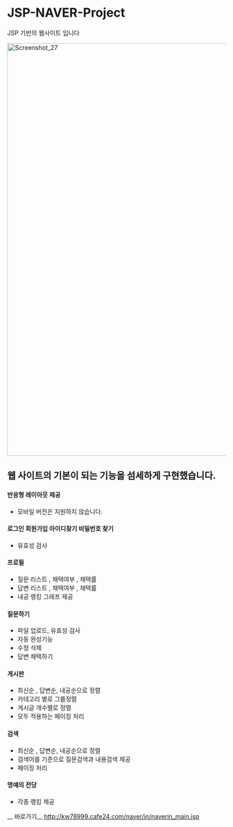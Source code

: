 # JSP-NAVER-Project
JSP 기반의 웹사이트 입니다

<img width="952" alt="Screenshot_27" src="https://user-images.githubusercontent.com/73155761/113885204-9e657700-97fa-11eb-98a4-7b3d9fd4074d.png">

## 웹 사이트의 기본이 되는 기능을 섬세하게 구현했습니다.

#### 반응형 레이아웃 제공
* 모바일 버전은 지원하지 않습니다.

#### 로그인 회원가입 아이디찾기 비밀번호 찾기
 * 유효성 검사
#### 프로필 
 * 질문 리스트 , 채택여부 , 채택률
 * 답변 리스트 , 채택여부 , 채택률
 * 내공 랭킹 그래프 제공


#### 질문하기
 * 파일 업로드, 유효성 검사
 * 자동 완성기능
 * 수정 삭제 
 * 답변 채택하기


#### 게시판 
 * 최신순 , 답변순, 내공순으로 정렬
 * 카테고리 별로 그룹정렬
 * 게시글 개수별로 정렬
 * 모두 적용하는 페이징 처리

#### 검색
 * 최신순 , 답변순, 내공순으로 정렬
 * 검색어를 기준으로 질문검색과 내용검색 제공
 * 페이징 처리

#### 명예의 전당
 * 각종 랭킹 제공

__ 바로가기__  <http://kw78999.cafe24.com/naver/in/naverin_main.jsp>
